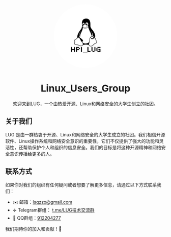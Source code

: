 <div style="text-align:center">
  <img src="https://github.com/LUG-HPI/.github/blob/main/profile/img/LUG_Logo.jpg" alt="HPI_LUG Logo" width="auto" height="200px" style="border-radius:50%">
</div>
<h1 style="text-align:center;font-size:30px">Linux_Users_Group</h1>

<p style="text-align:center">欢迎来到LUG，一个由热爱开源、Linux和网络安全的大学生创立的社团。</p>

## 关于我们

LUG 是由一群热衷于开源、Linux和网络安全的大学生成立的社团。我们相信开源软件、Linux操作系统和网络安全意识的重要性，它们不仅提供了强大的功能和灵活性，还帮助保护个人和组织的信息安全。我们的目标是将这种开源精神和网络安全意识传播给更多的人。


## 联系方式

如果你对我们的组织有任何疑问或者想要了解更多信息，请通过以下方式联系我们：

- ✉️ 邮箱：[lsqzzx@gmail.com](mailto:lsqzzx@gmail.com)
- ✈️ Telegram群组： [t.me/LUG技术交流群](https://t.me/+nToGjSsvrts4ZDJl)
- 🐧 QQ群组：[912204277]()  [](TODO加群链接)

我们期待你的加入和贡献！🎉
